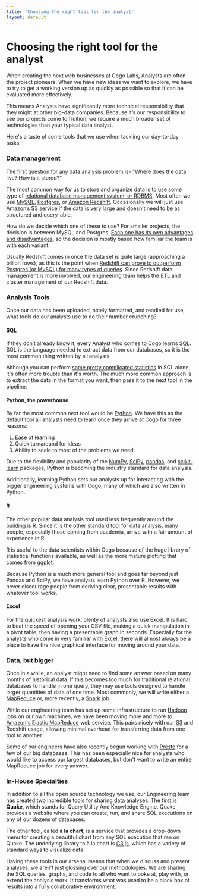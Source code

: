 ```yaml
---
title: 'Choosing the right tool for the analyst'
layout: default
---
```

# Choosing the right tool for the analyst

When creating the next web businesses at Cogo Labs, Analysts are often the project pioneers. When we have new ideas we want to explore, we have to try to get a working version up as quickly as possible so that it can be evaluated more effectively. 

This means Analysts have significantly more technical responsibility that they might at other big-data companies. Because it’s our responsibility to see our projects come to fruition, we require a much broader set of technologies than your typical data analyst.

Here's a taste of some tools that we use when tackling our day-to-day tasks.


### Data management

The first question for any data analysis problem is- "Where does the data live? How is it stored?"


The most common way for us to store and organize data is to use some type of [relational database management system, or RDBMS](https://en.wikipedia.org/wiki/Relational_database_management_system). 
Most often we use [MySQL](https://www.mysql.com/), [Postgres](http://www.postgresql.org/), or [Amazon Redshift](http://docs.aws.amazon.com/redshift/latest/mgmt/welcome.html).
Occasionally we will just use Amazon’s S3 service if the data is very large and doesn’t need to be as structured and query-able.

How do we decide which one of these to use? 
For smaller projects, the decision is between MySQL and Postgres.
[Each one has its own advantages and disadvantages](https://www.digitalocean.com/community/tutorials/sqlite-vs-mysql-vs-postgresql-a-comparison-of-relational-database-management-systems), so the decision is mostly based how familiar the team is with each variant.


Usually Redshift comes in once the data set is quite large (approaching a billion rows), as this is the point when [Redshift can prove to outperform Postgres (or MySQL) for many types of queries](https://www.periscopedata.com/blog/redshift-and-rds-postgres-benchmarked.html).
Since Redshift data management is more involved, our engineering team helps the [ETL](https://en.wikipedia.org/wiki/Extract,_transform,_load) and cluster management of our Redshift data.


### Analysis Tools

Once our data has been uploaded, nicely formatted, and readied for use, what tools do our analysts use to do their number crunching?

#### SQL

If they don’t already know it, every Analyst who comes to Cogo learns [SQL](https://en.wikipedia.org/wiki/SQL).
SQL is the language needed to extract data from our databases, so it is the most common thing written by all analysts.

Although you can perform [some pretty complicated statistics](https://www.periscopedata.com/blog/how-to-calculate-confidence-intervals-in-SQL.html) in SQL alone, it's often more trouble than it's worth.
The much more common approach is to extract the data in the format you want, then pass it to the next tool in the pipeline. 

#### Python, the powerhouse

By far the most common next tool would be [Python](https://www.python.org/).
We have this as the default tool all analysts need to learn once they arrive at Cogo for three reasons:

1. Ease of learning
2. Quick turnaround for ideas
3. Ability to scale to most of the problems we need

Due to the flexibility and popularity of the [NumPy](http://www.numpy.org/), [SciPy](https://www.scipy.org/), [pandas](http://pandas.pydata.org/), and [scikit-learn](http://scikit-learn.org/) packages, Python is becoming the industry standard for data analysis.

Additionally, learning Python sets our analysts up for interacting with the bigger engineering systems with Cogo, many of which are also written in Python.

#### R

The other popular data analysis tool used less frequently around the building is [R](https://www.r-project.org/about.html).
Since it is the [other standard tool for data analysis](https://www.datacamp.com/community/tutorials/r-or-python-for-data-analysis), many people, especially those coming from academia, arrive with a fair amount of experience in R.

R is useful to the data scientists within Cogo because of the huge library of statistical functions available, as well as the more mature plotting that comes from [ggplot](http://www.statmethods.net/advgraphs/ggplot2.html).

Because Python is a much more general tool and goes far beyond just Pandas and SciPy, we have analysts learn Python over R.
However, we never discourage people from deriving clear, presentable results with whatever tool works.


#### Excel

For the quickest analysis work, plenty of analysts also use Excel. 
It is hard to beat the speed of opening your CSV file, making a quick manipulation in a pivot table, then having a presentable graph in seconds.
Especially for the analysts who come in very familiar with Excel, there will almost always be a place to have the nice graphical interface for moving around your data.


### Data, but bigger

Once in a while, an analyst might need to find some answer based on many months of historical data.
If this becomes too much for traditional relational databases to handle in one query, they may use tools designed to handle larger quantities of data of one time.
Most commonly, we will write either a [MapReduce](https://en.wikipedia.org/wiki/MapReduce) or, more recently, a [Spark](http://spark.apache.org/) job.

While our engineering team has set up some infrastructure to run [Hadoop](http://hadoop.apache.org/) jobs on our own machines, we have been moving more and more to [Amazon's Elastic MapReduce](https://aws.amazon.com/elasticmapreduce/) web service.
This pairs nicely with our [S3](https://aws.amazon.com/s3/) and Redshift usage, allowing minimal overhead for transferring data from one tool to another.

Some of our engineers have also recently begun working with [Presto](https://prestodb.io/) for a few of our big databases. 
This has been especially nice for analysts who would like to access our largest databases, but don't want to write an entire MapReduce job for every answer.

### In-House Specialties

In addition to all the open source technology we use, our Engineering team has created two incredible tools for sharing data analyses.
The first is **Quake**, which stands for Query Utility And Knowledge Engine.
Quake provides a website where you can create, run, and share SQL executions on any of our dozens of databases.

The other tool, called **à la chart**, is a service that provides a drop-down menu for creating a beautiful chart from any SQL execution that ran on Quake.
The underlying library to à la chart is [C3.js](http://c3js.org/), which has a variety of standard ways to visualize data.

Having these tools in our arsenal means that when we discuss and present analyses, we aren't just glossing over our methodologies.
We are sharing the SQL queries, graphs, and code to all who want to poke at, play with, or extend the analysis work.
It transforms what was used to be a black box of results into a fully collaborative environment.

